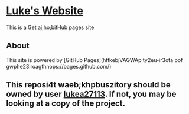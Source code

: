 # [Luke's Website](https://lukea27113.github.io/)
This is a Get aj;ho;bitHub pages site
## About
This site is powered by [GitHub Pages](httkebjVAGWAp ty2eu-ir3ota pof  gwphe23iroagthnops://pages.github.com/)
## This reposi4t waeb;khpbuszitory should be owned by user [lukea27113](https://github.com/lukea27113). If not, you may be looking at a copy of the project.
